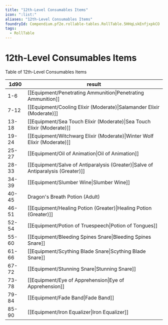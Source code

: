 ```yaml
---
title: "12th-Level Consumables Items"
icon: ":list:"
aliases: "12th-Level Consumables Items"
foundryId: Compendium.pf2e.rollable-tables.RollTable.5HHqLskEnfjxpkCO
tags:
  - RollTable
---
```


# 12th-Level Consumables Items
Table of 12th-Level Consumables Items

| 1d90 | result |
|------|--------|
| 1-6 | [[Equipment/Penetrating Ammunition\|Penetrating Ammunition]] |
| 7-12 | [[Equipment/Cooling Elixir (Moderate)\|Salamander Elixir (Moderate)]] |
| 13-18 | [[Equipment/Sea Touch Elixir (Moderate)\|Sea Touch Elixir (Moderate)]] |
| 19-24 | [[Equipment/Witchwarg Elixir (Moderate)\|Winter Wolf Elixir (Moderate)]] |
| 25-27 | [[Equipment/Oil of Animation\|Oil of Animation]] |
| 28-33 | [[Equipment/Salve of Antiparalysis (Greater)\|Salve of Antiparalysis (Greater)]] |
| 34-39 | [[Equipment/Slumber Wine\|Slumber Wine]] |
| 40-45 | Dragon's Breath Potion (Adult) |
| 46-51 | [[Equipment/Healing Potion (Greater)\|Healing Potion (Greater)]] |
| 52-54 | [[Equipment/Potion of Truespeech\|Potion of Tongues]] |
| 55-60 | [[Equipment/Bleeding Spines Snare\|Bleeding Spines Snare]] |
| 61-66 | [[Equipment/Scything Blade Snare\|Scything Blade Snare]] |
| 67-72 | [[Equipment/Stunning Snare\|Stunning Snare]] |
| 73-78 | [[Equipment/Eye of Apprehension\|Eye of Apprehension]] |
| 79-84 | [[Equipment/Fade Band\|Fade Band]] |
| 85-90 | [[Equipment/Iron Equalizer\|Iron Equalizer]] |
